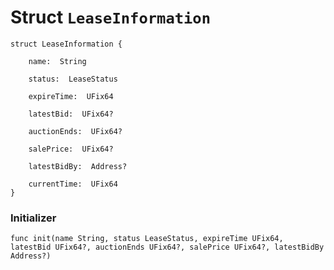 # Struct `LeaseInformation`

```cadence
struct LeaseInformation {

    name:  String

    status:  LeaseStatus

    expireTime:  UFix64

    latestBid:  UFix64?

    auctionEnds:  UFix64?

    salePrice:  UFix64?

    latestBidBy:  Address?

    currentTime:  UFix64
}
```


### Initializer

```cadence
func init(name String, status LeaseStatus, expireTime UFix64, latestBid UFix64?, auctionEnds UFix64?, salePrice UFix64?, latestBidBy Address?)
```


